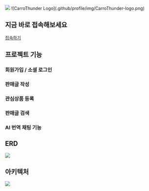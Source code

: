 

<img src="https://github.com/NC7-CarroThunder/.github/tree/main/profile/img/CarroThunder-logo.png">
![CarroThunder Logo](.github/profile/img/CarroThunder-logo.png)

## 지금 바로 접속해보세요

<a href ="http://carrothunder.store"> 접속하기</a>

## 프로젝트 기능

### 회원가입 / 소셜 로그인

### 판매글 작성

### 관심상품 등록

### 판매글 검색

### AI 번역 채팅 기능

## ERD
<img src="https://github.com/NC7-CarroThunder/.github/tree/main/profile/img/arch.png">


## 아키텍처

<img src="https://github.com/NC7-CarroThunder/.github/tree/main/profile/img/arch.png">
